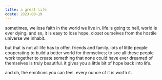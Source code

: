 ```yaml
---
title: a great life
cdate: 2023-08-19
---
```


sometimes, we lose faith in the world we live in. life is going to hell, world is ever dying. and so, it is easy to lose hope, closet ourselves from the hostile universe we inhabit.

but that is not all life has to offer. friends and family. lots of little people cooperating to build a better world for themselves; to see all these people work together to create something that none could have ever dreamed of themselves is truly beautiful. it gives you a little bit of hope back into life.

and oh, the emotions you can feel. every ounce of it is worth it.
